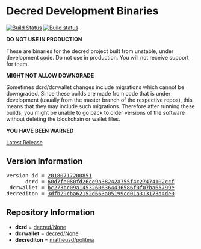 
# Decred Development Binaries

[![Build Status](https://travis-ci.org/matheusd/decred-weekly-builds.svg?branch=v20180717200851)](https://travis-ci.org/matheusd/decred-weekly-builds) [![Build status](https://ci.appveyor.com/api/projects/status/hncgrnv0xuqb6s3c/branch/v20180717200851?svg=true)](https://ci.appveyor.com/project/matheusd/decred-weekly-builds/branch/v20180717200851)


**DO NOT USE IN PRODUCTION**

These are binaries for the decred project built from unstable, under development
code. Do not use in production. You will not receive support for them.

**MIGHT NOT ALLOW DOWNGRADE**

Sometimes dcrd/dcrwallet changes include migrations which cannot be downgraded.
Since these builds are made from code that is under development (usually from
the master branch of the respective repos), this means that they may include such
migrations. Therefore after running these builds, you might be unable to go back
to older versions of the software without deleting the blockchain or wallet
files.

**YOU HAVE BEEN WARNED**

[Latest Release](https://github.com/matheusd/decred-weekly-builds/releases/latest)

## Version Information

<pre>
version id = <a href="https://github.com/matheusd/decred-weekly-builds/releases/tag/v20180717200851">20180717200851</a>
      dcrd = <a href="https://github.com/decred/dcrd/commits/60d7fe080fd26ce9a38242a755f4c27474102ccf">60d7fe080fd26ce9a38242a755f4c27474102ccf</a>
 dcrwallet = <a href="https://github.com/decred/dcrwallet/commits/bc273bc09a14532606364436586f0f07ba65799e">bc273bc09a14532606364436586f0f07ba65799e</a>
decrediton = <a href="https://github.com/matheusd/decrediton/commits/3dfb29cba62152d663a05199cd01a313173d4de0">3dfb29cba62152d663a05199cd01a313173d4de0</a>
</pre>

## Repository Information

- **dcrd** = [decred/None](https://github.com/decred/dcrd)
- **dcrwallet** = [decred/None](https://github.com/decred/dcrwallet)
- **decrediton** = [matheusd/politeia](https://github.com/matheusd/decrediton)


